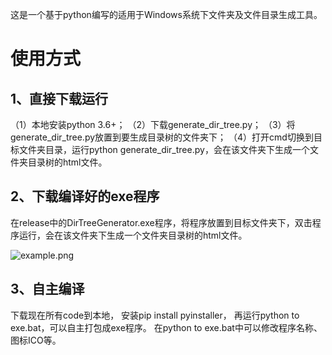 这是一个基于python编写的适用于Windows系统下文件夹及文件目录生成工具。

# 使用方式
## 1、直接下载运行
（1）本地安装python 3.6+；
（2）下载generate_dir_tree.py；
（3）将generate_dir_tree.py放置到要生成目录树的文件夹下；
（4）打开cmd切换到目标文件夹目录，运行python generate_dir_tree.py，会在该文件夹下生成一个文件夹目录树的html文件。
## 2、下载编译好的exe程序
在release中的DirTreeGenerator.exe程序，将程序放置到目标文件夹下，双击程序运行，会在该文件夹下生成一个文件夹目录树的html文件。


![example.png](../_resources/example.png)



## 3、自主编译
下载现在所有code到本地，
安装pip install pyinstaller，
再运行python to exe.bat，可以自主打包成exe程序。
在python to exe.bat中可以修改程序名称、图标ICO等。
